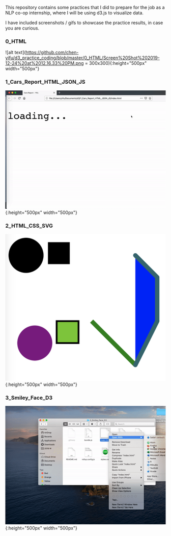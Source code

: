 This repository contains some practices that I did to prepare for the job as a NLP co-op internship, where I will be using d3.js to visualize data.

I have included screenshots / gifs to showcase the practice results, in case you are curious.


### 0_HTML

![alt text](https://github.com/chen-yifu/d3_practice_coding/blob/master/0_HTML/Screen%20Shot%202019-12-24%20at%2012.16.33%20PM.png = 300x300){:height="500px" width="500px"}


### 1_Cars_Report_HTML_JSON_JS

![alt text](https://github.com/chen-yifu/d3_practice_coding/blob/master/1_Cars_Report_HTML_JSON_JS/ezgif-3-a0b81a3ae878.gif){:height="500px" width="500px"}

### 2_HTML_CSS_SVG

![alt text](https://github.com/chen-yifu/d3_practice_coding/blob/master/2_HTML_CSS_SVG/Screen%20Shot%202019-12-24%20at%2012.47.12%20PM.png){:height="500px" width="500px"}

### 3_Smiley_Face_D3

![alt text](https://github.com/chen-yifu/d3_practice_coding/blob/master/3_Smiley_Face_D3/ezgif-3-57b2220e6a81.gif){:height="500px" width="500px"}
